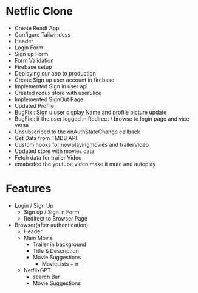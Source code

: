 # Netflic Clone

- Create Readt App
- Configure Tailwindcss
- Header
- Login Form
- Sign up Form
- Form Validation
- Firebase setup
- Deploying our app to production
- Create Sign up user account in firebase
- Implemented Sign in user api
- Created redux store with userSlice
- Implemented SignOut Page
- Updated Profile
- BugFix : Sign u user display Name and profile picture update
- BugFix : if the user logged in Redirect / browse to login page and vice-versa
- Unsubscribed to the onAuthStateChange callback
- Get Data from TMDB API
- Custom hooks for nowplayingmovies and trailerVideo
- Updated store with movies data
- Fetch data for trailer Video
- emabeded the youtube video make it mute and autoplay

# Features

- Login / Sign Up
  - Sign up / Sign in Form
  - Redirect to Browser Page
- Browser(after authentication)
  - Header
  - Main Movie
    - Trailer in background
    - Title & Description
    - Movie Suggestions
      - MovieLists + n
  - NetflixGPT
    - search Bar
    - Movie Suggestions
